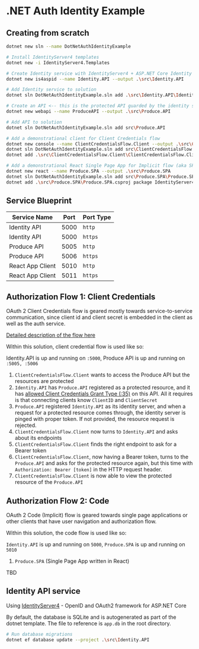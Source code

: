 # .NET Auth Identity Example

## Creating from scratch

```bash
dotnet new sln --name DotNetAuthIdentityExample

# Install IdentityServer4 templates
dotnet new -i IdentityServer4.Templates

# Create Identity service with IdentityServer4 + ASP.NET Core Identity frameworks
dotnet new is4aspid --name Identity.API --output .\src\Identity.API

# Add Identity service to solution
dotnet sln DotNetAuthIdentityExample.sln add .\src\Identity.API\Identity.API.csproj

# Create an API <-- this is the protected API guarded by the identity service
dotnet new webapi --name ProduceAPI --output .\src\Produce.API

# Add API to solution
dotnet sln DotNetAuthIdentityExample.sln add src\Produce.API

# Add a demonstrational client for Client Credentials flow
dotnet new console --name ClientCredentialsFlow.Client --output .\src\ClientCredentialsFlow.Client
dotnet sln DotNetAuthIdentityExample.sln add src\ClientCredentialsFlow.Client
dotnet add .\src\ClientCredentialsFlow.Client\ClientCredentialsFlow.Client.csproj package IdentityModel

# Add a demonstrational React Single Page App for Implicit flow (aka SPA flow)
dotnet new react --name Produce.SPA --output .\src\Produce.SPA
dotnet sln DotNetAuthIdentityExample.sln add src\Produce.SPA\Produce.SPA.csproj
dotnet add .\src\Produce.SPA\Produce.SPA.csproj package IdentityServer4.AccessTokenValidation
```

## Service Blueprint

| Service Name | Port | Port Type |
| -------- | -------- | -------- |
| Identity API | 5000     | `http`     |
| Identity API | 5000     | `https`     |
| Produce API | 5005     | `http`     |
| Produce API | 5006     | `https`     |
| React App Client | 5010     | `http`     |
| React App Client | 5011     | `https`     |

## Authorization Flow 1: Client Credentials

OAuth 2 Client Credentials flow is geared mostly towards service-to-service communication, since
client id and client secret is embedded in the client as well as the auth service.

[Detailed description of the flow here](https://auth0.com/docs/flows/concepts/client-credentials)

Within this solution, client credential flow is used like so:

Identity.API is up and running on `:5000`,
Produce API is up and running on `:5005, :5006`

1. `ClientCredentialsFlow.Client` wants to access the Produce API but the resources are protected
2. `Identity.API` has `Produce.API` registered as a protected resource, and it has [allowed Client Credentials Grant Type (:35)](src\Identity.API\Config.cs) on this API.
All it requires is that connecting clients know `ClientID` and `ClientSecret`
3. `Produce.API` registered `Identity.API` as its identity server, and when a request for a protected resource comes through, the identity server is pinged with proper token.
If not provided, the resource request is rejected.
4. `ClientCredentialsFlow.Client` now turns to `Identity.API` and asks about its endpoints
5. `ClientCredentialsFlow.Client` finds the right endpoint to ask for a Bearer token
6. `ClientCredentialsFlow.Client`, now having a Bearer token, turns to the `Produce.API` and asks for the protected
resource again, but this time with `Authorization: Bearer [token]` in the HTTP request header.
7. `ClientCredentialsFlow.Client` is now able to view the protected resource of the `Produce.API`

## Authorization Flow 2: Code

OAuth 2 Code (Implicit) flow is geared towards single page applications or other
clients that have user navigation and authorization flow.

Within this solution, the code flow is used like so:

`Identity.API` is up and running on `5000`,
`Produce.SPA` is up and running on `5010`

1. `Produce.SPA` (Single Page App written in React)

TBD

## Identity API service

Using [IdentityServer4](http://docs.identityserver.io/en/latest/index.html) - OpenID and OAuth2 framework for ASP.NET Core

By default, the database is SQLite and is autogenerated as part of the dotnet template. The file
to reference is `app.db` in the root directory.

```bash
# Run database migrations
dotnet ef database update --project .\src\Identity.API
```
